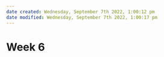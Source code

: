 ```yaml
---
date created: Wednesday, September 7th 2022, 1:00:12 pm
date modified: Wednesday, September 7th 2022, 1:00:17 pm
---
```

# Week 6
